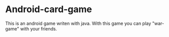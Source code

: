 # Android-card-game

This is an android game writen with java. With this game you can play "war-game" with your friends.
